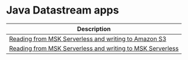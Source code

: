 # Java Datastream apps

| Description |
| --- |
| [Reading from MSK Serverless and writing to Amazon S3](msk-serverless-to-s3-datastream-java/README.md) |
| [Reading from MSK Serverless and writing to MSK Serverless](msk-serverless-to-msk-serverless-datastream-java/README.md) |
